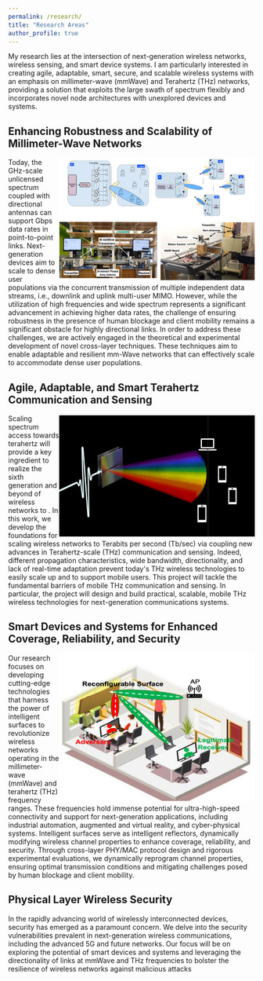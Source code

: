 ```yaml
---
permalink: /research/
title: "Research Areas"
author_profile: true
---
```

My research lies at the intersection of next-generation wireless networks, wireless
sensing, and smart device systems. I am particularly interested in creating agile, adaptable, smart, secure, and
scalable wireless systems with an emphasis on millimeter-wave (mmWave) and Terahertz (THz) networks,
providing a solution that exploits the large swath of spectrum flexibly and incorporates novel
node architectures with unexplored devices and systems. 

## Enhancing Robustness and Scalability of Millimeter-Wave Networks
<img style="float: right;" src="../images/MU_mmWave.png" width="400" height="250"> 

Today, the GHz-scale unlicensed spectrum coupled with directional antennas can support Gbps data
rates in point-to-point links. Next-generation devices aim to scale to dense user populations via the
concurrent transmission of multiple independent data streams, i.e., downlink and uplink multi-user
MIMO. However, while the utilization of high frequencies and wide spectrum represents a significant advancement in achieving higher data rates, 
the challenge of ensuring robustness in the presence of human blockage and client mobility remains a significant obstacle for highly directional links. 
In order to address these challenges, we are actively engaged in the theoretical and experimental development of novel cross-layer techniques. 
These techniques aim to enable adaptable and resilient mm-Wave networks that can effectively scale to accommodate dense user populations.


## Agile, Adaptable, and Smart Terahertz Communication and Sensing 
<img style="float: right;" src="../images/MU_THz.png" width="400" height="250">

Scaling spectrum access towards terahertz will provide a key ingredient to realize the sixth generation
and beyond of wireless networks to . In this work, we develop the foundations for scaling wireless networks to
Terabits per second (Tb/sec) via coupling new advances in Terahertz-scale (THz) communication and
sensing. Indeed, different propagation characteristics, wide bandwidth, directionality, and lack of real-time adaptation prevent today's THz wireless technologies to easily scale up and to support mobile users. This project will tackle the fundamental barriers of 
mobile THz communication and sensing. In particular, the project will design and build practical, scalable, mobile THz wireless technologies for next-generation communications systems. 

## Smart Devices and Systems for Enhanced Coverage, Reliability, and Security
<img style="float: right;" src="../images/Smartsurfaces_Security.png" width="400" height="300">

Our research focuses on developing cutting-edge technologies that harness the power of intelligent surfaces to revolutionize wireless networks operating in the millimeter-wave (mmWave) and terahertz (THz) frequency ranges. 
These frequencies hold immense potential for ultra-high-speed connectivity and support for next-generation applications, including industrial automation, augmented and virtual reality, and cyber-physical systems.
Intelligent surfaces serve as intelligent reflectors, dynamically modifying wireless channel properties to enhance coverage, reliability, and security. Through cross-layer PHY/MAC protocol design and rigorous experimental evaluations, we dynamically 
reprogram channel properties, ensuring optimal transmission conditions and mitigating challenges posed by human blockage and client mobility.

## Physical Layer Wireless Security 
In the rapidly advancing world of wirelessly interconnected devices, security has emerged as a paramount concern. 
We delve into the security vulnerabilities prevalent in next-generation wireless communications, including the advanced 5G and future networks. 
Our focus will be on exploring the potential of smart devices and systems and leveraging the directionality of links at mmWave and THz frequencies to bolster the resilience of wireless networks against malicious attacks
